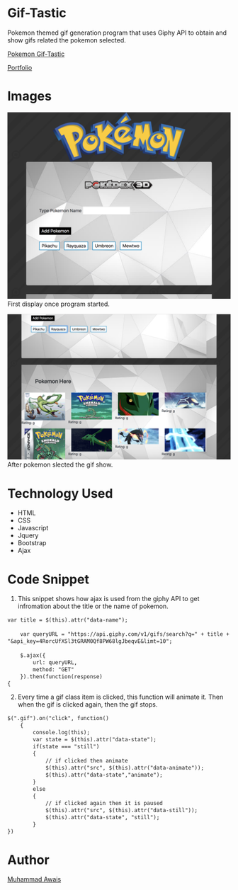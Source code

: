 # Gif-Tastic

Pokemon themed gif generation program that uses Giphy API to obtain and show gifs related the pokemon selected.

[Pokemon Gif-Tastic](file:///Users/muhammadawais/Desktop/Gif-Tastic/index.html)

[Portfolio](https://mawais54013.github.io/Bootstrap-Portfolio/portfolio.html)

# Images

![Display](assets/images/Screen1.png)
First display once program started.

![Select](assets/images/Screen2.png)
After pokemon slected the gif show. 

# Technology Used
- HTML
- CSS
- Javascript
- Jquery
- Bootstrap
- Ajax

# Code Snippet
1) This snippet shows how ajax is used from the giphy API to get infromation about the title or the name of pokemon. 
```
var title = $(this).attr("data-name");
   
    var queryURL = "https://api.giphy.com/v1/gifs/search?q=" + title + "&api_key=4RorcUfXSl3tGRAM0Qf8PW68lgJbeqvE&limt=10";
   
    $.ajax({
        url: queryURL,
        method: "GET"
    }).then(function(response)
{
```

2) Every time a gif class item is clicked, this function will animate it. Then when the gif is clicked again, then the gif stops. 
```
$(".gif").on("click", function()
    {
        console.log(this);
        var state = $(this).attr("data-state");
        if(state === "still")
        {
            // if clicked then animate
            $(this).attr("src", $(this).attr("data-animate"));
            $(this).attr("data-state","animate");
        }
        else 
        {
            // if clicked again then it is paused
            $(this).attr("src", $(this).attr("data-still"));
            $(this).attr("data-state", "still");
        }
})
```

# Author 
[Muhammad Awais](https://github.com/mawais54013/Bootstrap-Portfolio)